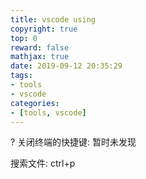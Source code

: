 ```yaml
---
title: vscode using
copyright: true
top: 0
reward: false
mathjax: true
date: 2019-09-12 20:35:29
tags:
- tools
- vscode
categories:
- [tools, vscode]
---
```


? 关闭终端的快捷键: 暂时未发现

搜索文件: ctrl+p
